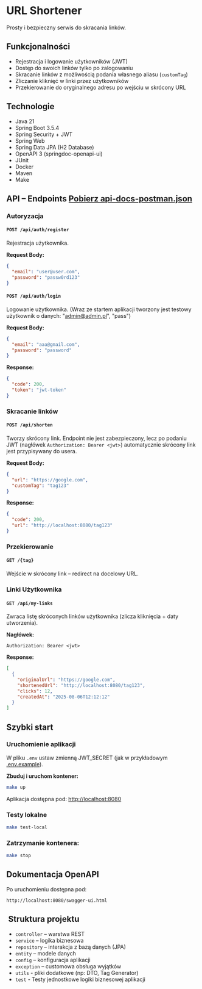 # URL Shortener

Prosty i bezpieczny serwis do skracania linków.

## Funkcjonalności

- Rejestracja i logowanie użytkowników (JWT)
- Dostęp do swoich linków tylko po zalogowaniu
- Skracanie linków z możliwością podania własnego aliasu (`customTag`)
- Zliczanie kliknięć w linki przez użytkowników
- Przekierowanie do oryginalnego adresu po wejściu w skrócony URL

## Technologie

- Java 21
- Spring Boot 3.5.4
- Spring Security + JWT
- Spring Web
- Spring Data JPA (H2 Database)
- OpenAPI 3 (springdoc-openapi-ui)
- JUnit
- Docker
- Maven
- Make

## API – Endpoints [Pobierz api-docs-postman.json](api-docs-postman.json)

### Autoryzacja

#### `POST /api/auth/register`

Rejestracja użytkownika.

**Request Body:**

```json
{
  "email": "user@user.com",
  "password": "passw0rd123"
}
```

#### `POST /api/auth/login`

Logowanie użytkownika. (Wraz ze startem aplikacji tworzony jest testowy użytkownik o danych: "admin@admin.pl", "pass")

**Request Body:**

```json
{
  "email": "aaa@gmail.com",
  "password": "password"
}
```

**Response:**

```json
{
  "code": 200,
  "token": "jwt-token"
}
```

### Skracanie linków

#### `POST /api/shorten`

Tworzy skrócony link. Endpoint nie jest zabezpieczony, lecz po podaniu JWT (nagłówek `Authorization: Bearer <jwt>`) automatycznie skrócony link jest przypisywany do usera.

**Request Body:**

```json
{
  "url": "https://google.com",
  "customTag": "tag123"
}
```

**Response:**

```json
{
  "code": 200,
  "url": "http://localhost:8080/tag123"
}
```

### Przekierowanie

#### `GET /{tag}`

Wejście w skrócony link – redirect na docelowy URL.

### Linki Użytkownika

#### `GET /api/my-links`

Zwraca listę skróconych linków użytkownika (zlicza kliknięcia + daty utworzenia).

**Nagłówek:**

```
Authorization: Bearer <jwt>
```

**Response:**

```json
[
  {
    "originalUrl": "https://google.com",
    "shortenedUrl": "http://localhost:8080/tag123",
    "clicks": 12,
    "createdAt": "2025-08-06T12:12:12"
  }
]
```

## Szybki start

### Uruchomienie aplikacji

W pliku `.env` ustaw zmienną JWT_SECRET (jak w przykładowym [.env.example](.env.example)).

**Zbuduj i uruchom kontener:**

```bash
make up
```

Aplikacja dostępna pod: [http://localhost:8080](http://localhost:8080)

### Testy lokalne

```bash
make test-local
```

### Zatrzymanie kontenera:

```bash
make stop
```

## Dokumentacja OpenAPI

Po uruchomieniu dostępna pod:

```
http://localhost:8080/swagger-ui.html
```

## ️ Struktura projektu

- `controller` – warstwa REST
- `service` – logika biznesowa
- `repository` – interakcja z bazą danych (JPA)
- `entity` – modele danych
- `config` – konfiguracja aplikacji
- `exception` – customowa obsługa wyjątków
- `utils` - pliki dodatkowe (np: DTO, Tag Generator)
- `test` - Testy jednostkowe logiki biznesowej aplikacji
